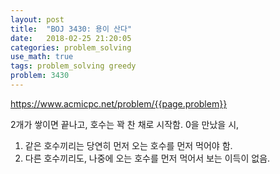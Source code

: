 ```yaml
---
layout: post
title:  "BOJ 3430: 용이 산다"
date:   2018-02-25 21:20:05 
categories: problem_solving
use_math: true
tags: problem_solving greedy
problem: 3430
---
```


<a target="_blank" href="https://www.acmicpc.net/problem/{{page.problem}}">https://www.acmicpc.net/problem/{{page.problem}}</a><br/>

2개가 쌓이면 끝나고, 호수는 꽉 찬 채로 시작함.
0을 만났을 시,
1. 같은 호수끼리는 당연히 먼저 오는 호수를 먼저 먹어야 함.
2. 다른 호수끼리도, 나중에 오는 호수를 먼저 먹어서 보는 이득이 없음.
